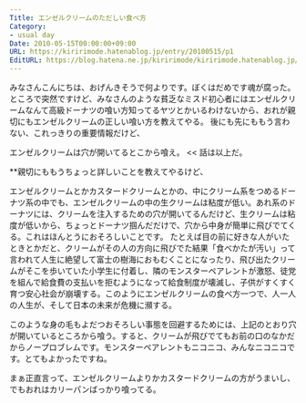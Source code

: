 ```yaml
---
Title: エンゼルクリームのただしい食べ方
Category:
- usual day
Date: 2010-05-15T00:00:00+09:00
URL: https://kiririmode.hatenablog.jp/entry/20100515/p1
EditURL: https://blog.hatena.ne.jp/kiririmode/kiririmode.hatenablog.jp/atom/entry/8454420450078211892
---
```



みなさんこんにちは、おげんきそうで何よりです。ぼくはだめです魂が腐った。
ところで突然ですけど、みなさんのような貧乏なミスド初心者にはエンゼルクリームなんて高級ドーナツの喰い方知ってるヤツとかいるわけないから、おれが親切にもエンゼルクリームの正しい喰い方を教えてやる。
後にも先にももう言わない、これっきりの重要情報だけど、
>>
エンゼルクリームは穴が開いてるとこから喰え。
<<
話は以上だ。

**親切にももうちょっと詳しいことを教えてやるけど、

エンゼルクリームとかカスタードクリームとかの、中にクリーム系をつめるドーナツ系の中でも、エンゼルクリームの中の生クリームは粘度が低い。あれ系のドーナツには、クリームを注入するための穴が開いてるんだけど、生クリームは粘度が低いから、ちょっとドーナツ掴んだだけで、穴から中身が簡単に飛びでてくる。これはほんとうにおそろしいことです。
たとえば目の前に好きな人がいたときとかだと、クリームがその人の方向に飛びでた結果「食べかたが汚い」って言われて人生に絶望して富士の樹海におもむくことになったり、飛び出たクリームがそこを歩いていた小学生に付着し、隣のモンスターペアレントが激怒、徒党を組んで給食費の支払いを拒むようになって給食制度が壊滅し、子供がすくすく育つ安心社会が崩壊する。このようにエンゼルクリームの食べ方一つで、人一人の人生が、そして日本の未来が危機に瀕する。

このような身の毛もよだつおそろしい事態を回避するためには、上記のとおり穴が開いているところから喰う。すると、クリームが飛びでてもお前の口のなかだからノープロブレムです。モンスターペアレントもニコニコ、みんなニコニコです。とてもよかったですね。

まぁ正直言って、エンゼルクリームよりかカスタードクリームの方がうまいし、でもおれはカリーパンばっかり喰ってる。
